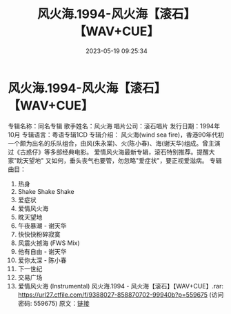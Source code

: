 ﻿---
title: 风火海.1994-风火海【滚石】【WAV+CUE】
date: 2023-05-19 09:25:34
categories: WAV车载音乐、镜像
tags: 华语中文
---
# 风火海.1994-风火海【滚石】【WAV+CUE】

专辑名称：同名专辑
歌手姓名：风火海
唱片公司：滚石唱片
发行日期：1994年10月
专辑语言：粤语专辑1CD
专辑介绍：
风火海(wind sea
fire)，香港90年代初一个颇为出名的乐队组合，由风(朱永棠)、火(陈小春)、海(谢天华)组成。曾主演过《古惑仔》等多部经典电影。
爱情风火海最新专辑，滚石特别推荐。提醒大家"眈天望地" 又如何，垂头丧气也要管，勿忽略"爱症状"，要正视爱滋病。
专辑曲目：
01. 热身
02. Shake Shake Shake
03. 爱症状
04. 爱情风火海
05. 眈天望地
06. 午夜暴潮 - 谢天华
07. 快快快粉碎寂寞
08. 风震火撼海 (FWS Mix)
09. 他有自由 - 谢天华
10. 爱你太深 - 陈小春
11. 下一世纪
12. 交易广场
13. 爱情风火海 (Instrumental)
风火海.1994 - 风火海【滚石】【WAV+CUE】.rar: https://url27.ctfile.com/f/9388027-858870702-99940b?p=559675
(访问密码: 559675)
原文：[链接](https://blog.sina.com.cn/s/blog_1647c7e76010311xr.html)